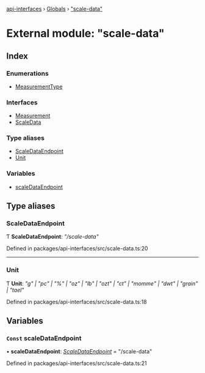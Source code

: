 [api-interfaces](../README.md) › [Globals](../globals.md) › ["scale-data"](_scale_data_.md)

# External module: "scale-data"

## Index

### Enumerations

* [MeasurementType](../enums/_scale_data_.measurementtype.md)

### Interfaces

* [Measurement](../interfaces/_scale_data_.measurement.md)
* [ScaleData](../interfaces/_scale_data_.scaledata.md)

### Type aliases

* [ScaleDataEndpoint](_scale_data_.md#scaledataendpoint)
* [Unit](_scale_data_.md#unit)

### Variables

* [scaleDataEndpoint](_scale_data_.md#const-scaledataendpoint)

## Type aliases

###  ScaleDataEndpoint

Ƭ **ScaleDataEndpoint**: *"/scale-data"*

Defined in packages/api-interfaces/src/scale-data.ts:20

___

###  Unit

Ƭ **Unit**: *"g" | "pc" | "%" | "oz" | "lb" | "ozt" | "ct" | "momme" | "dwt" | "grain" | "tael"*

Defined in packages/api-interfaces/src/scale-data.ts:18

## Variables

### `Const` scaleDataEndpoint

• **scaleDataEndpoint**: *[ScaleDataEndpoint](_scale_data_.md#scaledataendpoint)* = "/scale-data"

Defined in packages/api-interfaces/src/scale-data.ts:21
